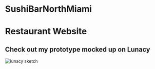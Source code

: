 # SushiBarNorthMiami
<h1>Restaurant Website</h1>
<h2>Check out my prototype mocked up on Lunacy</h2>
<img src ="http://api-lunacy.icons8.com/api/assets/3dafe635-4af5-4a9d-8f92-b48ec7d31ca9/restaurantproto.pdf" alt = "lunacy sketch" class="img-responsive"/>
